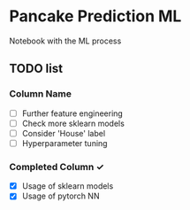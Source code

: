 # Pancake Prediction ML
Notebook with the ML process

## TODO list
### Column Name
- [ ] Further feature engineering
- [ ] Check more sklearn models
- [ ] Consider 'House' label
- [ ] Hyperparameter tuning

### Completed Column ✓
- [x] Usage of sklearn models
- [x] Usage of pytorch NN
